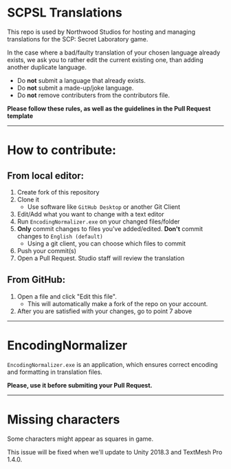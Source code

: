 # SCPSL Translations   
This repo is used by Northwood Studios for hosting and managing translations for the SCP: Secret Laboratory game.   

In the case where a bad/faulty translation of your chosen language already exists, we ask you to rather edit the current existing one, than adding another duplicate language.

* Do **not** submit a language that already exists.
* Do **not** submit a made-up/joke language.
* Do **not** remove contributers from the contributors file.

__Please follow these rules, as well as the guidelines in the Pull Request template__
***
# How to contribute:   
## From local editor:   
1. Create fork of this repository
2. Clone it
   - Use software like `GitHub Desktop` or another Git Client
3. Edit/Add what you want to change with a text editor
4. Run `EncodingNormalizer.exe` on your changed files/folder
5. __Only__ commit changes to files you've added/edited. **Don't** commit changes to `English (default)`
   - Using a git client, you can choose which files to commit
6. Push your commit(s)
7. Open a Pull Request. Studio staff will review the translation
## From GitHub:
1. Open a file and click "Edit this file".
   - This will automatically make a fork of the repo on your account.
2. After you are satisfied with your changes, go to point 7 above
***
# EncodingNormalizer   
`EncodingNormalizer.exe` is an application, which ensures correct encoding and formatting in translation files.

**Please, use it before submiting your Pull Request.**
***
# Missing characters
Some characters might appear as squares in game.

This issue will be fixed when we'll update to Unity 2018.3 and TextMesh Pro 1.4.0.
